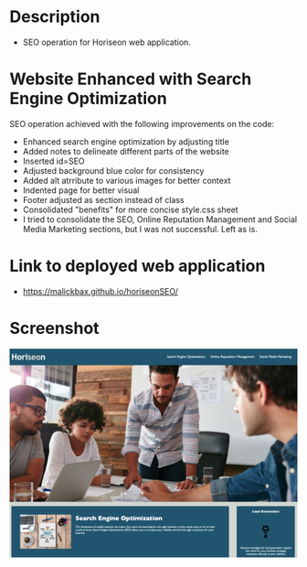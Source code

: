 # Description 
- SEO operation for Horiseon web application. 

# Website Enhanced with Search Engine Optimization 
SEO operation achieved with the following improvements on the code:
- Enhanced search engine optimization by adjusting title
- Added notes to delineate different parts of the website
- Inserted id=SEO 
- Adjusted background blue color for consistency
- Added alt atrribute to various images for better context
- Indented page for better visual 
- Footer adjusted as section instead of class
- Consolidated "benefits" for more concise style.css sheet
- I tried to consolidate the SEO, Online Reputation Management and Social Media Marketing sections, but I was not successful. Left as is.

# Link to deployed web application 
- https://malickbax.github.io/horiseonSEO/


# Screenshot
![Homepage 1](/assets/images/Screenshot%202022-05-20%20at%2014.56.28.png) 
